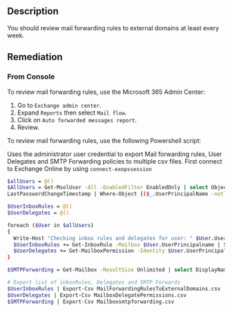 ## Description

You should review mail forwarding rules to external domains at least every week.

## Remediation

### From Console

To review mail forwarding rules, use the Microsoft 365 Admin Center:

1. Go to `Exchange admin center`.
2. Expand `Reports` then select `Mail flow`.
3. Click on `Auto forwarded messages report`.
4. Review.

To review mail forwarding rules, use the following Powershell script:

Uses the administrator user credential to export Mail forwarding rules, User Delegates and SMTP Forwarding policies to multiple csv files. First connect to Exchange Online by using `connect-exopssession`

```bash
$allUsers = @()
$AllUsers = Get-MsolUser -All -EnabledFilter EnabledOnly | select ObjectID, UserPrincipalName, FirstName, LastName, StrongAuthenticationRequirements, StsRefreshTokensValidFrom, StrongPasswordRequired,
LastPasswordChangeTimestamp | Where-Object {($_.UserPrincipalName -notlike "*#EXT#*")} 

$UserInboxRules = @()
$UserDelegates = @()

foreach ($User in $allUsers)
{
  Write-Host "Checking inbox rules and delegates for user: " $User.UserPrincipalName;
  $UserInboxRules += Get-InboxRule -Mailbox $User.UserPrincipalname | Select Name, Description, Enabled, Priority, ForwardTo,ForwardAsAttachmentTo, RedirectTo, DeleteMessage | Where-Object {($_.ForwardTo -ne $null) -or ($_.ForwardAsAttachmentTo -ne $null) -or ($_.RedirectsTo -ne $null)}
  $UserDelegates += Get-MailboxPermission -Identity $User.UserPrincipalName | Where-Object {($_.IsInherited -ne "True") -and ($_.User -notlike "*SELF*")}
}

$SMTPForwarding = Get-Mailbox -ResultSize Unlimited | select DisplayName,ForwardingAddress,ForwardingSMTPAddress DeliverToMailboxandForward | where {$_.ForwardingSMTPAddress -ne $null}

# Export list of inboxRules, Delegates and SMTP Forwards
$UserInboxRules | Export-Csv MailForwardingRulesToExternalDomains.csv
$UserDelegates | Export-Csv MailboxDelegatePermissions.csv
$SMTPForwarding | Export-Csv Mailboxsmtpforwarding.csv
```

